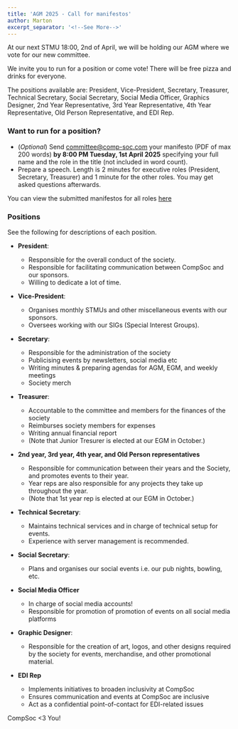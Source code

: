 ```yaml
---
title: 'AGM 2025 - Call for manifestos'
author: Marton
excerpt_separator: '<!--See More-->'
---
```


At our next STMU 18:00, 2nd of April, we will be holding our AGM where we vote for our new committee.

We invite you to run for a position or come vote! There will be free pizza and drinks for everyone.

The positions available are: President, Vice-President, Secretary, Treasurer, Technical Secretary, Social Secretary, Social Media Officer, Graphics Designer, 2nd Year Representative, 3rd Year Representative, 4th Year Representative, Old Person Representative, and EDI Rep.

### Want to run for a position?

- (_Optional_) Send committee@comp-soc.com your manifesto (PDF of max 200 words) **by 8:00 PM Tuesday, 1st April 2025** specifying your full name and the role in the title (not included in word count).
- Prepare a speech. Length is 2 minutes for executive roles (President, Secretary, Treasurer) and 1 minute for the other roles. You may get asked questions afterwards.

You can view the submitted manifestos for all roles [here](https://comp-soc.com/news/2025-02-27-april-agm-manifestos/)

### Positions

See the following for descriptions of each position.

- **President**:

  - Responsible for the overall conduct of the society.
  - Responsible for facilitating communication between CompSoc and our sponsors.
  - Willing to dedicate a lot of time.

- **Vice-President**:

  - Organises monthly STMUs and other miscellaneous events with our sponsors.
  - Oversees working with our SIGs (Special Interest Groups).

- **Secretary**:

  - Responsible for the administration of the society
  - Publicising events by newsletters, social media etc
  - Writing minutes & preparing agendas for AGM, EGM, and weekly meetings
  - Society merch

- **Treasurer**:

  - Accountable to the committee and members for the finances of the society
  - Reimburses society members for expenses
  - Writing annual financial report
  - (Note that Junior Tresurer is elected at our EGM in October.)

- **2nd year, 3rd year, 4th year, and Old Person representatives**

  - Responsible for communication between their years and the Society, and promotes events to their year.
  - Year reps are also responsible for any projects they take up throughout the year.
  - (Note that 1st year rep is elected at our EGM in October.)

- **Technical Secretary**:

  - Maintains technical services and in charge of technical setup for events.
  - Experience with server management is recommended.

- **Social Secretary**:

  - Plans and organises our social events i.e. our pub nights, bowling, etc.

- **Social Media Officer**

  - In charge of social media accounts!
  - Responsible for promotion of promotion of events on all social media platforms

- **Graphic Designer**:

  - Responsible for the creation of art, logos, and other designs required by the society for events, merchandise, and other promotional material.

- **EDI Rep**
  - Implements initiatives to broaden inclusivity at CompSoc
  - Ensures communication and events at CompSoc are inclusive
  - Act as a confidential point-of-contact for EDI-related issues

CompSoc <3 You!
